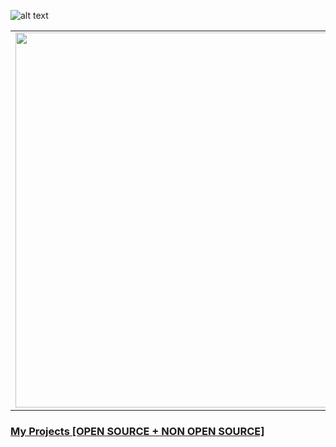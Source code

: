 ![alt text](https://res.cloudinary.com/dnv3ztqf1/image/upload/v1595618351/for%20github%20profile/Aakash_yadav_ohc5dg.gif)

<table>
<tr>
<td><img src="https://github-readme-stats.vercel.app/api?username=AakashCode12&show_icons=true" width="600"></td>
<td>

### Hi there 👋)

🌱 I’m currently Learning Blockchain <br>

[Skill Set](https://aakash-yadav-portfolio.web.app/#skillset) 
    <table>
        <tr>
            <td>
                <a href="https://www.hackerrank.com/AakashCode12" target="_blank" title="Redirect to homepage">
                    <img height="32px" width="32px"
                        src="https://res.cloudinary.com/dnv3ztqf1/image/upload/v1599229238/for%20github%20profile/hackerrank.svg" /></a>
            </td>
            <td>
                <a href="https://twitter.com/Aakashv0007" target="_blank" title="Redirect to homepage">
                    <img
                        src="https://res.cloudinary.com/dnv3ztqf1/image/upload/v1599229044/for%20github%20profile/twitter%27.png" /></a>
            </td>
            <td>
                <a href="https://www.linkedin.com/in/aakash-yadav-a30627190/" target="_blank" title="Redirect to homepage">
                    <img
                        src="https://res.cloudinary.com/dnv3ztqf1/image/upload/v1599229120/for%20github%20profile/linkedin.png" /></a>
            </td>
            <td>
                <a href="https://www.instagram.com/aakash_igram/" target="_blank" title="Redirect to homepage">
                    <img
                        src="https://res.cloudinary.com/dnv3ztqf1/image/upload/c_scale,h_29/v1599228946/for%20github%20profile/instagram-sketched_tv68dv.png" /></a>
            </td>
            <td>
                <a href="https://dev.to/aakashcode12">
                    <img src="https://res.cloudinary.com/dnv3ztqf1/image/upload/v1611674819/for%20github%20profile/dev-black_vvjxuo.png"
                        height="30" width="30">
                </a>
            </td>
        </tr>
    </table>
   
</td>

</tr>
</table>

### [My Projects [OPEN SOURCE + NON OPEN SOURCE]](https://aakash-yadav-portfolio.web.app/Projects.html)
<!--
**AakashCode12/AakashCode12** is a ✨ _special_ ✨ repository because its `README.md` (this file) appears on your GitHub profile.

Here are some ideas to get you started:

- 🔭 I’m currently working on ...
- 🌱 I’m currently learning ...
- 👯 I’m looking to collaborate on ...
- 🤔 I’m looking for help with ...
- 💬 Ask me about ...
- 📫 How to reach me: ...
- 😄 Pronouns: ...
- ⚡ Fun fact: ...
-->
